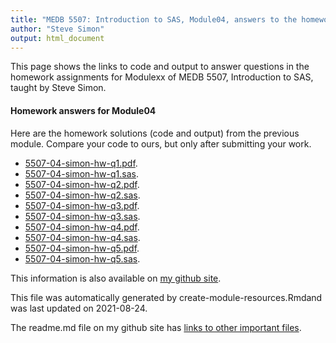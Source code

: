 ```yaml
---
title: "MEDB 5507: Introduction to SAS, Module04, answers to the homework"
author: "Steve Simon"
output: html_document
---
```


<!--This file was first created on 2021-08-24-->

This page shows the links to code and output to answer questions in the homework assignments for Modulexx of MEDB 5507, Introduction to SAS, taught by Steve Simon. 

#### Homework answers for Module04 

<!--resources-homework-1-->

Here are the homework solutions (code and output) from the previous module. Compare your code to ours, but only after submitting your work.

+ [5507-04-simon-hw-q1.pdf][hw-q1.pdf].
+ [5507-04-simon-hw-q1.sas][hw-q1.sas].
+ [5507-04-simon-hw-q2.pdf][hw-q2.pdf].
+ [5507-04-simon-hw-q2.sas][hw-q2.sas].
+ [5507-04-simon-hw-q3.pdf][hw-q3.pdf].
+ [5507-04-simon-hw-q3.sas][hw-q3.sas].
+ [5507-04-simon-hw-q4.pdf][hw-q4.pdf].
+ [5507-04-simon-hw-q4.sas][hw-q4.sas].
+ [5507-04-simon-hw-q5.pdf][hw-q5.pdf].
+ [5507-04-simon-hw-q5.sas][hw-q5.sas].

This information is also available on [my github site][thisf].

This file was automatically generated by create-module-resources.Rmdand was last updated on 2021-08-24.

The readme.md file on my github site has [links to other important files][mygit].

<!---my git--->
[thisf]: https://github.com/pmean/introduction-to-sas/blob/master/modules/5507-04-resources.md
[mygit]: https://github.com/pmean/introduction-to-sas/blob/master/README.md

<!--resources-homework-2-->

<!---sas_o--->
[hw-q1.pdf]: https://github.com/pmean/introduction-to-sas/blob/master/results/5507-04-simon-hw-q1.pdf
[hw-q2.pdf]: https://github.com/pmean/introduction-to-sas/blob/master/results/5507-04-simon-hw-q2.pdf
[hw-q3.pdf]: https://github.com/pmean/introduction-to-sas/blob/master/results/5507-04-simon-hw-q3.pdf
[hw-q4.pdf]: https://github.com/pmean/introduction-to-sas/blob/master/results/5507-04-simon-hw-q4.pdf
[hw-q5.pdf]: https://github.com/pmean/introduction-to-sas/blob/master/results/5507-04-simon-hw-q5.pdf

<!---sas_h--->
[hw-q1.sas]: https://github.com/pmean/introduction-to-sas/blob/master/src/5507-04-simon-hw-q1.sas
[hw-q2.sas]: https://github.com/pmean/introduction-to-sas/blob/master/src/5507-04-simon-hw-q2.sas
[hw-q3.sas]: https://github.com/pmean/introduction-to-sas/blob/master/src/5507-04-simon-hw-q3.sas
[hw-q4.sas]: https://github.com/pmean/introduction-to-sas/blob/master/src/5507-04-simon-hw-q4.sas
[hw-q5.sas]: https://github.com/pmean/introduction-to-sas/blob/master/src/5507-04-simon-hw-q5.sas


